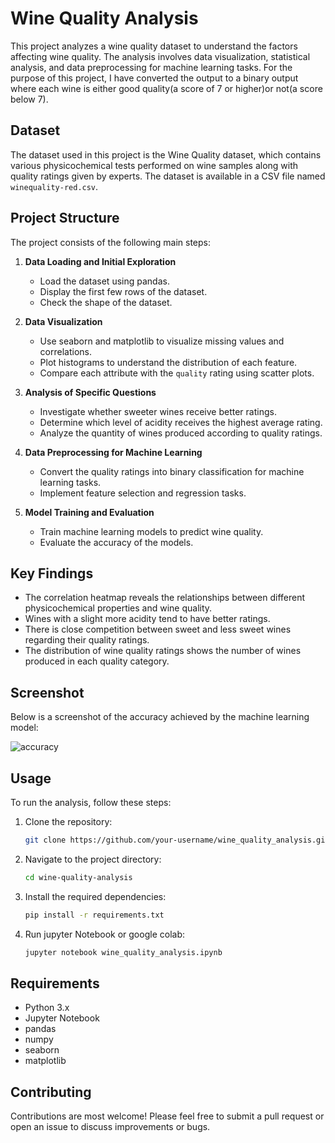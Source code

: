 # Wine Quality Analysis

This project analyzes a wine quality dataset to understand the factors affecting wine quality. The analysis involves data visualization, statistical analysis, and data preprocessing for machine learning tasks. For the purpose of this project, I have converted the output to a binary output where each wine is either good quality(a score of 7 or higher)or not(a score below 7). 

## Dataset

The dataset used in this project is the Wine Quality dataset, which contains various physicochemical tests performed on wine samples along with quality ratings given by experts. The dataset is available in a CSV file named `winequality-red.csv`.

## Project Structure

The project consists of the following main steps:

1. **Data Loading and Initial Exploration**
   - Load the dataset using pandas.
   - Display the first few rows of the dataset.
   - Check the shape of the dataset.

2. **Data Visualization**
   - Use seaborn and matplotlib to visualize missing values and correlations.
   - Plot histograms to understand the distribution of each feature.
   - Compare each attribute with the `quality` rating using scatter plots.

3. **Analysis of Specific Questions**
   - Investigate whether sweeter wines receive better ratings.
   - Determine which level of acidity receives the highest average rating.
   - Analyze the quantity of wines produced according to quality ratings.

4. **Data Preprocessing for Machine Learning**
   - Convert the quality ratings into binary classification for machine learning tasks.
   - Implement feature selection and regression tasks.

5. **Model Training and Evaluation**
   - Train machine learning models to predict wine quality.
   - Evaluate the accuracy of the models.

## Key Findings

- The correlation heatmap reveals the relationships between different physicochemical properties and wine quality.
- Wines with a slight more acidity tend to have better ratings.
- There is close competition between sweet and less sweet wines regarding their quality ratings.
- The distribution of wine quality ratings shows the number of wines produced in each quality category.

## Screenshot

Below is a screenshot of the accuracy achieved by the machine learning model:

![accuracy](https://github.com/user-attachments/assets/e21e6b57-ee7c-44b4-9969-8f7b6af69a01)

## Usage

To run the analysis, follow these steps:

1. Clone the repository:
   ```sh
   git clone https://github.com/your-username/wine_quality_analysis.git

2. Navigate to the project directory:
   ```sh
   cd wine-quality-analysis

3. Install the required dependencies:
   ```sh
   pip install -r requirements.txt
4. Run jupyter Notebook or google colab:
   ```sh
   jupyter notebook wine_quality_analysis.ipynb

## Requirements
- Python 3.x
- Jupyter Notebook
- pandas
- numpy
- seaborn
- matplotlib

## Contributing
Contributions are most welcome! Please feel free to submit a pull request or open an issue to discuss improvements or bugs.
   
